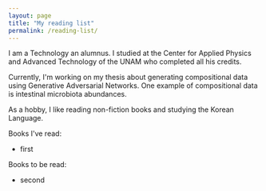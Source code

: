 ```yaml
---
layout: page
title: "My reading list"
permalink: /reading-list/
---
```


I am a Technology an alumnus. I studied at the Center for Applied Physics and Advanced Technology of the UNAM who completed all his credits. 

Currently, I'm working on my thesis about generating compositional data using Generative Adversarial Networks. One example of compositional data is intestinal microbiota abundances.

As a hobby, I like reading non-fiction books and studying the Korean Language. 

Books I've read:

+ first

Books to be read:

+ second
